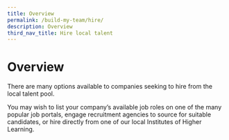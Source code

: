```yaml
---
title: Overview
permalink: /build-my-team/hire/
description: Overview
third_nav_title: Hire local talent
---
```

# Overview
There are many options available to companies seeking to hire from the local talent pool.

You may wish to list your company’s available job roles on one of the many popular job portals, engage recruitment agencies to source for suitable candidates, or hire directly from one of our local Institutes of Higher Learning.&nbsp;